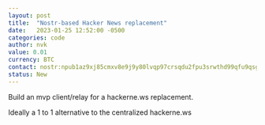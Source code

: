```yaml
---
layout: post
title:  "Nostr-based Hacker News replacement"
date:   2023-01-25 12:52:00 -0500
categories: code
author: nvk
value: 0.01
currency: BTC
contact: nostr:npub1az9xj85cmxv8e9j9y80lvqp97crsqdu2fpu3srwthd99qfu9qsgstam8y8
status: New
---
```


Build an mvp client/relay for a hackerne.ws replacement. 

Ideally a 1 to 1 alternative to the centralized hackerne.ws
